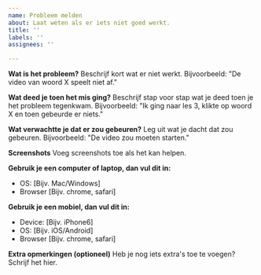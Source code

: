 ```yaml
---
name: Probleem melden
about: Laat weten als er iets niet goed werkt.
title: ''
labels: ''
assignees: ''

---
```


**Wat is het probleem?**
Beschrijf kort wat er niet werkt.
Bijvoorbeeld: "De video van woord X speelt niet af."

**Wat deed je toen het mis ging?**
Beschrijf stap voor stap wat je deed toen je het probleem tegenkwam.
Bijvoorbeeld: "Ik ging naar les 3, klikte op woord X en toen gebeurde er niets."

**Wat verwachtte je dat er zou gebeuren?**
Leg uit wat je dacht dat zou gebeuren.
Bijvoorbeeld: "De video zou moeten starten."

**Screenshots**
Voeg screenshots toe als het kan helpen.

**Gebruik je een computer of laptop, dan vul dit in:**
 - OS: [Bijv. Mac/Windows]
 - Browser [Bijv. chrome, safari]

**Gebruik je een mobiel, dan vul dit in:**
 - Device: [Bijv. iPhone6]
 - OS: [Bijv. iOS/Android]
 - Browser [Bijv. chrome, safari]

**Extra opmerkingen (optioneel)**
Heb je nog iets extra's toe te voegen? Schrijf het hier.
